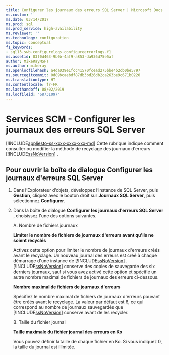 ```yaml
---
title: Configurer les journaux des erreurs SQL Server | Microsoft Docs
ms.custom: ''
ms.date: 03/14/2017
ms.prod: sql
ms.prod_service: high-availability
ms.reviewer: ''
ms.technology: configuration
ms.topic: conceptual
f1_keywords:
- sql13.swb.configurelogs.configureerrorlogs.f1
ms.assetid: 03f0d463-9b0b-4af9-a853-da936d75e5af
author: MikeRayMSFT
ms.author: mikeray
ms.openlocfilehash: a4da039e1fcc41570fcead275bbe4b2cb0be5797
ms.sourcegitcommit: 0d89bcaebdf87db3bd26db2ca263be9c671b0220
ms.translationtype: HT
ms.contentlocale: fr-FR
ms.lasthandoff: 08/02/2019
ms.locfileid: "68731097"
---
```

# <a name="scm-services---configure-sql-server-error-logs"></a>Services SCM - Configurer les journaux des erreurs SQL Server

[!INCLUDE[appliesto-ss-xxxx-xxxx-xxx-md](../../includes/appliesto-ss-xxxx-xxxx-xxx-md.md)]
  Cette rubrique indique comment consulter ou modifier la méthode de recyclage des journaux d'erreurs [!INCLUDE[ssNoVersion](../../includes/ssnoversion-md.md)] .  

## <a name="to-open-the-configure-sql-server-error-logs-dialog-box"></a>Pour ouvrir la boîte de dialogue Configurer les journaux d'erreurs SQL Server  

1. Dans l’Explorateur d’objets, développez l’instance de SQL Server, puis **Gestion**, cliquez avec le bouton droit sur **Journaux SQL Server**, puis sélectionnez **Configurer**.

2. Dans la boîte de dialogue **Configurer les journaux d'erreurs SQL Server** , choisissez l'une des options suivantes.

    A. Nombre de fichiers journaux

      **Limiter le nombre de fichiers de journaux d'erreurs avant qu'ils ne soient recyclés**

      Activez cette option pour limiter le nombre de journaux d'erreurs créés avant le recyclage. Un nouveau journal des erreurs est créé à chaque démarrage d'une instance de [!INCLUDE[ssNoVersion](../../includes/ssnoversion-md.md)] . [!INCLUDE[ssNoVersion](../../includes/ssnoversion-md.md)] conserve des copies de sauvegarde des six derniers journaux, sauf si vous avez activé cette option et spécifié un autre nombre maximal de fichiers de journaux des erreurs ci-dessous.  
  
      **Nombre maximal de fichiers de journaux d'erreurs**

      Spécifiez le nombre maximal de fichiers de journaux d'erreurs pouvant être créés avant le recyclage. La valeur par défaut est 6, ce qui correspond au nombre de journaux sauvegardés que [!INCLUDE[ssNoVersion](../../includes/ssnoversion-md.md)] conserve avant de les recycler.

    B. Taille du fichier journal

      **Taille maximale du fichier journal des erreurs en Ko**

      Vous pouvez définir la taille de chaque fichier en Ko. Si vous indiquez 0, la taille du journal est illimitée.
